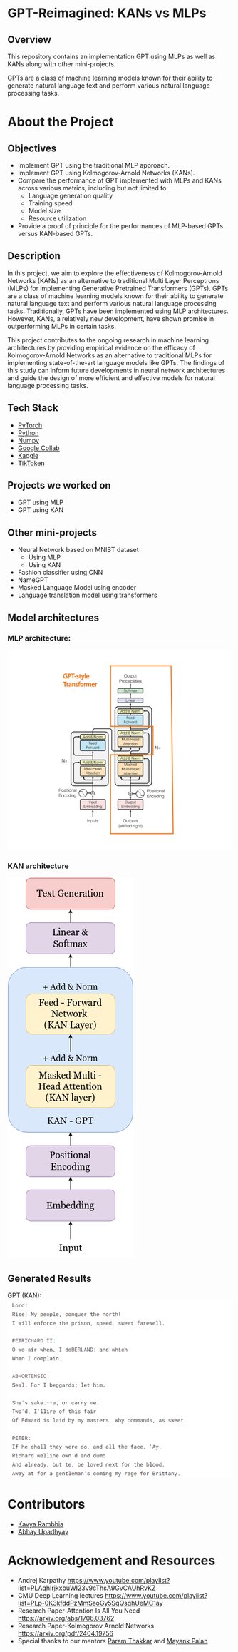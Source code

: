 # GPT-Reimagined: KANs vs MLPs

 
## Overview

This repository contains an implementation GPT using MLPs as well as KANs along with other mini-projects. 

GPTs are a class of machine learning models known for their ability to generate natural language text and perform various natural language processing tasks.

# About the Project

## Objectives

- Implement GPT using the traditional MLP approach.
- Implement GPT using Kolmogorov-Arnold Networks (KANs).
- Compare the performance of GPT implemented with MLPs and KANs across various metrics, including but not limited to:
  - Language generation quality
  - Training speed
  - Model size
  - Resource utilization
- Provide a proof of principle for the performances of MLP-based GPTs versus KAN-based GPTs.

## Description
In this project, we aim to explore the effectiveness of Kolmogorov-Arnold Networks (KANs) as an alternative to traditional Multi Layer Perceptrons (MLPs) for implementing Generative Pretrained Transformers (GPTs). GPTs are a class of machine learning models known for their ability to generate natural language text and perform various natural language processing tasks. Traditionally, GPTs have been implemented using MLP architectures. However, KANs, a relatively new development, have shown promise in outperforming MLPs in certain tasks.

This project contributes to the ongoing research in machine learning architectures by providing empirical evidence on the efficacy of Kolmogorov-Arnold Networks as an alternative to traditional MLPs for implementing state-of-the-art language models like GPTs. The findings of this study can inform future developments in neural network architectures and guide the design of more efficient and effective models for natural language processing tasks.

## Tech Stack
- [PyTorch](https://pytorch.org/)
- [Python](https://www.python.org/)
- [Numpy](https://numpy.org/doc/#)
- [Google Collab](https://colab.research.google.com/)
- [Kaggle](https://www.kaggle.com/)
- [TikToken](https://github.com/openai/tiktoken)

## Projects we worked on
- GPT using MLP
- GPT using KAN
## Other mini-projects
- Neural Network based on MNIST dataset
  - Using MLP
  - Using KAN
- Fashion classifier using CNN
- NameGPT
- Masked Language Model using encoder
- Language translation model using transformers

## Model architectures
### MLP architecture:
![MLP architecture](./images/mlp-gpt.png)
### KAN architecture
![KAN architecture](./images/kan-gpt.png)

## Generated Results
GPT (KAN):\
![kan-gpt-generated-text](./images/kan-generated-text.png)

# Contributors
- [Kavya Rambhia](https://github.com/kavya-r30)
- [Abhay Upadhyay](https://github.com/urabhay10)

# Acknowledgement and Resources
- Andrej Karpathy https://www.youtube.com/playlist?list=PLAqhIrjkxbuWI23v9cThsA9GvCAUhRvKZ 
- CMU Deep Learning lectures https://www.youtube.com/playlist?list=PLp-0K3kfddPzMmSaoGy5SqQsqhUeMC1ay
- Research Paper-Attention Is All You Need https://arxiv.org/abs/1706.03762
- Research Paper-Kolmogorov Arnold Networks https://arxiv.org/pdf/2404.19756
- Special thanks to our mentors [Param Thakkar](https://github.com/ParamThakkar123) and [Mayank Palan](https://github.com/MayankPalan2004/)
